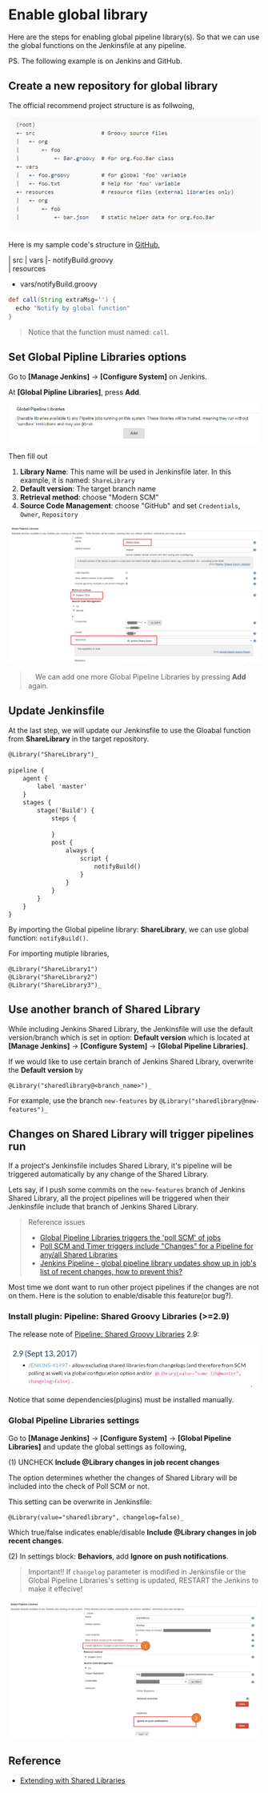 # Enable global library

Here are the steps for enabling global pipeline library(s).
So that we can use the global functions on the Jenkinsfile at any pipeline.

PS. The following example is on Jenkins and GitHub.


## Create a new repository for global library

The official recommend project structure is as follwoing,

![](assets/001.png)


Here is my sample code's structure in [GitHub](https://GitHub.com/KarateJB/JB.Jenkins.ShareLibrary),

| src
| vars
  |- notifyBuild.groovy  
| resources


- vars/notifyBuild.groovy

```groovy
def call(String extraMsg='') {
  echo "Notify by global function"
}
```

> Notice that the function must named: `call`.


## Set Global Pipline Libraries options

Go to **[Manage Jenkins]** -> **[Configure System]** on Jenkins.

At **[Global Pipline Libraries]**, press **Add**.

![](assets/002.png)


Then fill out 

1. **Library Name**: This name will be used in Jenkinsfile later. In this example, it is named: `ShareLibrary`
2. **Default version**: The target branch name
3. **Retrieval method**: choose "Modern SCM"
5. **Source Code Management**: choose "GitHub" and set `Credentials`, `Owner`, `Repository`

![](assets/003.png)


>　We can add one more Global Pipeline Libraries by pressing **Add** again.



## Update Jenkinsfile

At the last step, we will update our Jenkinsfile to use the Gloabal function from **ShareLibrary** in the target repository.

```jenkinsfile
@Library("ShareLibrary")_

pipeline {
    agent {
        label 'master'
    }
    stages {
        stage('Build') {
            steps {
               
            }
            post {
				always {
                    script {
                        notifyBuild()
					}
                }
			}
        }
    }
}
```

By importing the Global pipeline library: **ShareLibrary**, we can use global function: `notifyBuild()`.

For importing mutiple libraries, 

```jenkinsfile
@Library("ShareLibrary1")
@Library("ShareLibrary2")
@Library("ShareLibrary3")_
```

## Use another branch of Shared Library

While including Jenkins Shared Library, the Jenkinsfile will use the default version/branch which is set in option: **Default version** which is located at **[Manage Jenkins]** -> **[Configure System]** -> **[Global Pipeline Libraries]**.

If we would like to use certain branch of Jenkins Shared Library, overwrite the **Default version** by 

```
@Library("sharedlibrary@<branch_name>")_
```

For example, use the branch `new-features` by `@Library("sharedlibrary@new-features")_`


## Changes on Shared Library will trigger pipelines run

If a project's Jenkinsfile includes Shared Library, it's pipeline will be triggered automatically by any change of the Shared Library.

Lets say, if I push some commits on the `new-features` branch of Jenkins Shared Library, all the project pipelines will be triggered when their Jenkinsfile include that branch of Jenkins Shared Library.

> Reference issues
> - [Global Pipeline Libraries triggers the 'poll SCM' of jobs](https://issues.jenkins-ci.org/browse/JENKINS-39615)
> - [Poll SCM and Timer triggers include "Changes" for a Pipeline for any/all Shared Libraries](https://issues.jenkins-ci.org/browse/JENKINS-41497?focusedCommentId=313573&page=com.atlassian.jira.plugin.system.issuetabpanels%3Acomment-tabpanel#comment-313573) 
> - [Jenkins Pipeline - global pipeline library updates show up in job's list of recent changes, how to prevent this?](https://stackoverflow.com/a/46748508) 


Most time we dont want to run other project pipelines if the changes are not on them.
Here is the solution to enable/disable this feature(or bug?).


### Install plugin: Pipeline: Shared Groovy Libraries (>=2.9)

The release note of [Pipeline: Shared Groovy Libraries](https://plugins.jenkins.io/workflow-cps-global-lib) 2.9: 

![](assets/004.png)

Notice that some dependencies(plugins) must be installed manually.



### Global Pipeline Libraries settings

Go to **[Manage Jenkins]** -> **[Configure System]** -> **[Global Pipeline Libraries]** and update the global settings as following,


(1) UNCHECK **Include @Library changes in job recent changes**

The option determines whether the changes of Shared Library will be included into the check of Poll SCM or not.

This setting can be overwrite in Jenkinsfile: 

```
@Library(value="sharedlibrary", changelog=false)_
```

Which true/false indicates enable/disable **Include @Library changes in job recent changes**.




(2) In settings block: **Behaviors**, add **Ignore on push notifications**.

> Important!! If `changelog` parameter is modified in Jenkinsfile or the Global Pipeline Libraries's setting is updated, RESTART the Jenkins to make it effecive!

![](assets/005.png)



## Reference

- [Extending with Shared Libraries](https://jenkins.io/doc/book/pipeline/shared-libraries/)

